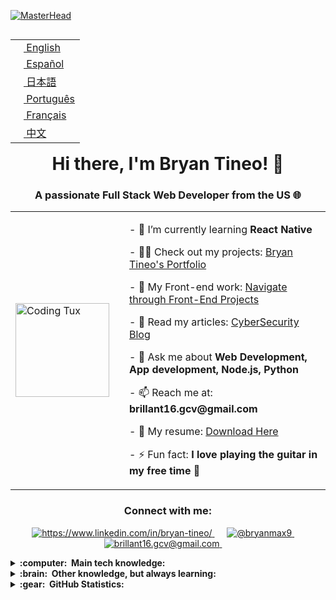 [![MasterHead](https://upload.wikimedia.org/wikipedia/commons/2/20/Matrix_Digital_rain_banner.gif)](https://rishavchanda.io)

<table align="right">
 <tr><td><a href="README.md"><img src="https://hatscripts.github.io/circle-flags/flags/us.svg" height="13"> English</a></td></tr>
 <tr><td><a href="README_es.md"><img src="https://hatscripts.github.io/circle-flags/flags/es.svg" height="13"> Español</a></td></tr>
 <tr><td><a href="README_jp.md"><img src="https://hatscripts.github.io/circle-flags/flags/jp.svg" height="13"> 日本語</a></td></tr>
 <tr><td><a href="README_pt.md"><img src="https://hatscripts.github.io/circle-flags/flags/pt.svg" height="13"> Português</a></td></tr>
 <tr><td><a href="README_fr.md"><img src="https://hatscripts.github.io/circle-flags/flags/fr.svg" height="13"> Français</a></td></tr>
 <tr><td><a href="README_zh.md"><img src="https://hatscripts.github.io/circle-flags/flags/cn.svg" height="13"> 中文</a></td></tr>
</table>

<div align="center">
  <h1>Hi there, I'm Bryan Tineo! 👋</h1>
  <h3>A passionate Full Stack Web Developer from the US 🌐</h3>
</div>

<table>
  <tr>
    <td><img alt="Coding Tux" width="150" src="https://c.tenor.com/NeJfHqkmdMIAAAAi/tux-linux-penguin.gif"></td>
    <td valign="top">
     <td>
      <p>- 🌱 I’m currently learning <strong>React Native</strong></p>
      <p>- 👨‍💻 Check out my projects: <a href="https://bryantineoccasani-portafolio-web.netlify.app/">Bryan Tineo's Portfolio</a></p>
      <p>- 📄 My Front-end work: <a href="https://codepen.io/bryanmax9">Navigate through Front-End Projects</a></p>
      <p>- 📝 Read my articles: <a href="https://www.instagram.com/hacker_ducky_ai/">CyberSecurity Blog</a></p>
      <p>- 💬 Ask me about <strong>Web Development, App development, Node.js, Python</strong></p>
      <p>- 📫 Reach me at: <strong>brillant16.gcv@gmail.com</strong></p>
      <p>- 📄 My resume: <a href="https://drive.google.com/file/d/1zS7BeSBFugk7g5LWpGLnJNcnXhMUnHG1/view?usp=sharing">Download Here</a></p>
      <p>- ⚡ Fun fact: <strong>I love playing the guitar in my free time 🎸</strong></p>
    </td>
  </tr>
</table>



<h3 align="center">Connect with me:</h3>
<p align="center">
  <a href="https://www.linkedin.com/in/bryan-tineo/" target="blank">
    <img src="https://img.shields.io/badge/LinkedIn-%230077B5.svg?&style=for-the-badge&logo=linkedin&logoColor=white" alt="https://www.linkedin.com/in/bryan-tineo/" />
  </a>&nbsp;&nbsp;&nbsp;&nbsp;
  <a href="https://hashnode.com/@bryanmax9" target="blank">
    <img src="https://img.shields.io/badge/Hashnode-%230077B5.svg?&style=for-the-badge&logo=hashnode&logoColor=white" alt="@bryanmax9" />
  </a>&nbsp;&nbsp;&nbsp;&nbsp;
  <a href="mailto:brillant16.gcv@gmail.com?subject=Message from GitHub">
    <img src="https://img.shields.io/badge/Gmail-%23D14836.svg?&style=for-the-badge&logo=gmail&logoColor=white" alt="brillant16.gcv@gmail.com" />
  </a>&nbsp;&nbsp;&nbsp;&nbsp;
</p>


<details>
  <summary><b>:computer: &nbsp;Main tech knowledge:</b></summary>
  <br/>

  ![Java](https://img.shields.io/badge/JAVA-007396.svg?&style=flat&logo=java&logoColor=white)&nbsp;
![Spring](https://img.shields.io/badge/SPRING-6DB33F.svg?&style=flat&logo=spring&logoColor=white)&nbsp;
![HTML5](https://img.shields.io/badge/HTML5-E34F26.svg?&style=flat&logo=html5&logoColor=white)&nbsp;
![CSS3](https://img.shields.io/badge/CSS3-%231572B6.svg?&style=flat&logo=css3&logoColor=white)&nbsp;
![Sass](https://img.shields.io/badge/Sass-%23CC6699.svg?&style=flat&logo=sass&logoColor=white)&nbsp;
![Swift](https://img.shields.io/badge/Swift-%23FA7343.svg?&style=flat&logo=swift&logoColor=white)&nbsp;
![C#](https://img.shields.io/badge/C%23-%23239120.svg?&style=flat&logo=c-sharp&logoColor=white)&nbsp;
![Python](https://img.shields.io/badge/Python-3776AB.svg?&style=flat&logo=python&logoColor=white)&nbsp;
![Batch](https://img.shields.io/badge/Batch-000000.svg?&style=flat&logo=gnu-bash&logoColor=white)&nbsp;
![NodeJS](https://img.shields.io/badge/Node.js-43853D.svg?&style=flat&logo=node.js&logoColor=white)&nbsp;
![JavaScript](https://img.shields.io/badge/JAVASCRIPT-323330.svg?&style=flat&logo=javascript&logoColor=%23F7DF1E)&nbsp;
![Linux](https://img.shields.io/badge/Linux-FCC624.svg?&style=flat&logo=linux&logoColor=black)&nbsp;
![Red Hat](https://img.shields.io/badge/Red_Hat-EE0000.svg?&style=flat&logo=red-hat&logoColor=white)&nbsp;
![CentOS](https://img.shields.io/badge/CentOS-262577.svg?&style=flat&logo=centos&logoColor=white)&nbsp;
![PostgreSQL](https://img.shields.io/badge/PostgreSQL-336791.svg?&style=flat&logo=postgresql&logoColor=white)&nbsp;
![SQLAlchemy](https://img.shields.io/badge/SQLAlchemy-009688.svg?&style=flat&logo=sqlalchemy&logoColor=white)&nbsp;
![GraphQL](https://img.shields.io/badge/GraphQL-E10098.svg?&style=flat&logo=graphql&logoColor=white)&nbsp;
![VSCode](https://img.shields.io/badge/VSCode-007ACC.svg?&style=flat&logo=visual-studio-code&logoColor=white)&nbsp;
![IntelliJ IDEA](https://img.shields.io/badge/IntelliJ_IDEA-000000.svg?&style=flat&logo=intellij-idea&logoColor=white)&nbsp;
![MongoDB](https://img.shields.io/badge/MongoDB-4EA94B.svg?&style=flat&logo=mongodb&logoColor=white)&nbsp;


</details>

<details>
  <summary><b>:brain: &nbsp;Other knowledge, but always learning:</b></summary>
  <br/>

![Python](https://img.shields.io/badge/Python-3776AB.svg?&style=flat&logo=python&logoColor=white)&nbsp;
![JavaScript](https://img.shields.io/badge/JAVASCRIPT-323330.svg?&style=flat&logo=javascript&logoColor=%23F7DF1E)&nbsp;
![HTML5](https://img.shields.io/badge/HTML5-E34F26.svg?&style=flat&logo=html5&logoColor=white)&nbsp;
![CSS3](https://img.shields.io/badge/CSS3-%231572B6.svg?&style=flat&logo=css3&logoColor=white)&nbsp;
![Sass](https://img.shields.io/badge/Sass-%23CC6699.svg?&style=flat&logo=sass&logoColor=white)&nbsp;
![React Native](https://img.shields.io/badge/React_Native-20232A.svg?&style=flat&logo=react&logoColor=61DAFB)&nbsp;
![Spring Boot](https://img.shields.io/badge/Spring_Boot-6DB33F.svg?&style=flat&logo=spring&logoColor=white)&nbsp;
![Batch](https://img.shields.io/badge/Batch-000000.svg?&style=flat&logo=gnu-bash&logoColor=white)&nbsp;
![Amazon AWS](https://img.shields.io/badge/Amazon_AWS-232F3E.svg?&style=flat&logo=amazon-aws&logoColor=white)&nbsp;
![GitHub Actions](https://img.shields.io/badge/GitHub_Actions-2088FF.svg?&style=flat&logo=github-actions&logoColor=white)&nbsp;
![GitHub](https://img.shields.io/badge/GITHUB-%23121011.svg?&style=flat&logo=github&logoColor=white)&nbsp;
![Thymeleaf](https://img.shields.io/badge/Thymeleaf-005F0F.svg?&style=flat&logo=thymeleaf&logoColor=white)&nbsp;

</details>




<details>
  <summary><b>:gear: &nbsp;GitHub Statistics:</b></summary>
  <br/>
  <p align="center">
    <img height="137px" src="https://github-readme-streak-stats.herokuapp.com/?user=bryanmax9&hide_border=true&theme=nightowl" />
  </p>
  <p align="center">
    <img height="137px" src="https://github-readme-stats.vercel.app/api?username=bryanmax9&hide_title=true&hide_border=true&show_icons=true&line_height=21&theme=nightowl" /> <img height="137px" src="https://github-readme-stats.vercel.app/api/top-langs/?username=bryanmax9&langs_count=8&theme=nightowl&hide=html&hide_title=true&hide_border=true&layout=compact" />
  </p>
</details>



